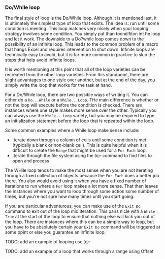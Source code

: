 ### Do/While loop

The final style of loop is the Do/While loop. Although it is mentioned last, it is ultimately the simplest type of loop that exists. The idea is: run until some condition is meeting. This loop matches very nicely when your looping strategy involves some condition. You simply put than tocndifiton int he loop and let it work. The downside to a Do?while loop comes down to the possibility of an infinite loop. This leads to the common problem of a macro that hangs Excel and requires intervention to shut down. Infinite loops are technically easy to avoid, but it is far more common in practice to skip the steps that help avoid infinite loops.

It is worth mentioning at this point that all of the loop varieties can be recreated from the other loop varieties. From this standpoint, there are slight advantages to one style over another, but at the end of the day, you simply write the loop that works for the task at hand.

For a Do/While loop, there are two possible ways of writing it. You can either do a `Do...While` or a `While...Loop`. THe main difference is whether or not the loop will execute before the condition is checked. There are instances where one style makes more sense over the other. Typically you can always use the `While...Loop` variety, but you may be required to type an initialization statement before the loop that is repeated within the loop.

Some common examples where a While loop make sense include:

- Iterate down through a column of cells until some condition is met (typically a blank or non-blank cell). This is quite helpful when it is difficult to create the `Range` that might be used for a `For Each` loop.
- Iterate through the file system using the `Dir` command to find files to open and process

The WHile loop tends to make the most sense when you are not iterating through a fixed collection of objects because the `For Each` does a better job there. You also would avoid using it when you have a fixed number of iterations to run where a `For` loop makes a lot more sense. That then leaves the instances where you want to loop through some action some number of times, but you're not sure how many times until you start going.

If you are particular adventurous, you can make use of the `Exit Do` command to exit out of the loop mid iteration. This pairs nicle with a `While True` at the start of the loop to ensure that nothing else will kick you out of the loop. There are instances where this can be a simple way to loop, but you have to be absolutely certain your `Exit Do` command will be triggered at some ppint or else you guarantee an infinite loop.

TODO: add an example of looping use `Dir`

TODO: add an example of a loop that works through a range using Offset
